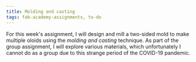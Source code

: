 ```yaml
---
title: Molding and casting
tags: fab-academy-assignments, to-do
---
```



For this week's assignment, I will design and mill a two-sided mold to make multiple oloids using the *molding and casting* technique. As part of the group assignment, I will explore various materials, which unfortunately I cannot do as a group due to this strange period of the COVID-19 pandemic.
